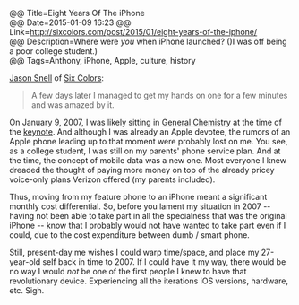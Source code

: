 @@ Title=Eight Years Of The iPhone  
@@ Date=2015-01-09 16:23
@@ Link=http://sixcolors.com/post/2015/01/eight-years-of-the-iphone/  
@@ Description=Where were *you* when iPhone launched? ()I was off being a poor college student.)  
@@ Tags=Anthony, iPhone, Apple, culture, history  

[Jason Snell](http://www.twitter.com/jsnell) of [Six Colors](http://www.sixcolors.com):
>A few days later I managed to get my hands on one for a few minutes and was amazed by it. 

On January 9, 2007, I was likely sitting in [General Chemistry](https://www.puc.edu/admissions/academics/chemistry) at the time of the [keynote](https://www.youtube.com/watch?v=t4OEsI0Sc_s). And although I was already an Apple devotee, the rumors of an Apple phone leading up to that moment were probably lost on me. You see, as a college student, I was still on my parents' phone service plan. And at the time, the concept of mobile data was a new one. Most everyone I knew dreaded the thought of paying more money on top of the already pricey voice-only plans Verizon offered (my parents included).

Thus, moving from my feature phone to an iPhone meant a significant monthly cost differential. So, before you lament my situation in 2007 -- having not been able to take part in all the specialness that was the original iPhone -- know that I probably would not have wanted to take part even if I could, due to the cost expenditure between dumb / smart phone. 

Still, present-day me wishes I could warp time/space, and place my 27-year-old self back in time to 2007. If I could have it my way, there would be no way I would *not* be one of the first people I knew to have that revolutionary device. Experiencing all the iterations iOS versions, hardware, etc. Sigh. 